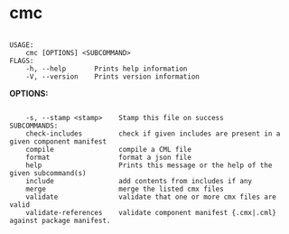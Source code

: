 # cmc

```none {: style="white-space: break-spaces;" .devsite-disable-click-to-copy}

USAGE:
    cmc [OPTIONS] <SUBCOMMAND>
FLAGS:
    -h, --help       Prints help information
    -V, --version    Prints version information
```

__OPTIONS:__

```none {: style="white-space: break-spaces;" .devsite-disable-click-to-copy}

    -s, --stamp <stamp>    Stamp this file on success
SUBCOMMANDS:
    check-includes         check if given includes are present in a given component manifest
    compile                compile a CML file
    format                 format a json file
    help                   Prints this message or the help of the given subcommand(s)
    include                add contents from includes if any
    merge                  merge the listed cmx files
    validate               validate that one or more cmx files are valid
    validate-references    validate component manifest {.cmx|.cml} against package manifest.
```

